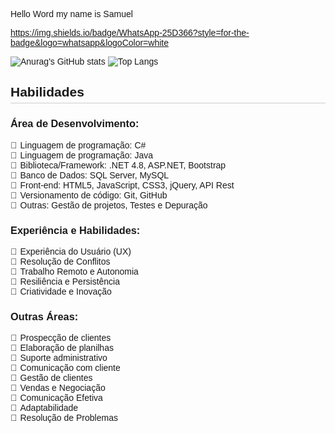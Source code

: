 Hello Word my name is Samuel 

https://img.shields.io/badge/WhatsApp-25D366?style=for-the-badge&logo=whatsapp&logoColor=white
 
 
 ![Anurag's GitHub stats](https://github-readme-stats.vercel.app/api?username=anuraghazra&theme=dark&show_icons=true)
 ![Top Langs](https://github-readme-stats.vercel.app/api/top-langs/?username=anuraghazra&layout=compact)
  <style>
    body {
      font-family: Arial, sans-serif;
    }

    h2 {
      border-bottom: 1px solid #ccc;
      padding-bottom: 5px;
    }

    ul {
      list-style: none;
      padding-left: 0;
    }

    li::before {
      content: "🔹"; /* Adicione emojis aqui para estilizar a lista */
      margin-right: 5px;
    }

    .category {
      font-weight: bold;
    }
  </style>  
  <h2>Habilidades</h2>

  <h3>Área de Desenvolvimento:</h3>
  <ul>
    <li>Linguagem de programação: C#</li>
    <li>Linguagem de programação: Java</li>
    <li>Biblioteca/Framework: .NET 4.8, ASP.NET, Bootstrap</li>
    <li>Banco de Dados: SQL Server, MySQL</li>
    <li>Front-end: HTML5, JavaScript, CSS3, jQuery, API Rest</li>
    <li>Versionamento de código: Git, GitHub</li>
    <li>Outras: Gestão de projetos, Testes e Depuração</li>
  </ul>

  <h3>Experiência e Habilidades:</h3>
  <ul>
    <li>Experiência do Usuário (UX)</li>
    <li>Resolução de Conflitos</li>
    <li>Trabalho Remoto e Autonomia</li>
    <li>Resiliência e Persistência</li>
    <li>Criatividade e Inovação</li>
  </ul>

  <h3>Outras Áreas:</h3>
  <ul>
    <li>Prospecção de clientes</li>
    <li>Elaboração de planilhas</li>
    <li>Suporte administrativo</li>
    <li>Comunicação com cliente</li>
    <li>Gestão de clientes</li>
    <li>Vendas e Negociação</li>
    <li>Comunicação Efetiva</li>
    <li>Adaptabilidade</li>
    <li>Resolução de Problemas</li>
  </ul> 
